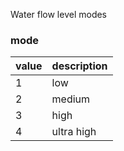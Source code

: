 Water flow level modes

### mode

| value | description |
| ----- | ----------- |
| 1     | low         |
| 2     | medium      |
| 3     | high        |
| 4     | ultra high  |
